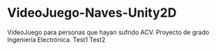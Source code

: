 # VideoJuego-Naves-Unity2D
VideoJuego para personas que hayan sufrido ACV. Proyecto de grado Ingeniería Electrónica.
Test1
Test2